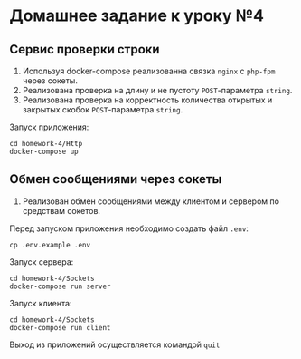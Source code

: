# Домашнее задание к уроку №4

## Сервис проверки строки
1. Используя docker-compose реализованна связка `nginx` с `php-fpm` через сокеты.
2. Реализована проверка на длину и не пустоту `POST`-параметра `string`.
3. Реализована проверка на корректность количества открытых и закрытых скобок `POST`-параметра `string`.

Запуск приложения:
```
cd homework-4/Http
docker-compose up
```

## Обмен сообщениями через сокеты
1. Реализован обмен сообщениями между клиентом и сервером по средствам сокетов.

Перед запуском приложения необходимо создать файл `.env`:
```
cp .env.example .env
```

Запуск сервера:
```
cd homework-4/Sockets
docker-compose run server
```

Запуск клиента:
```
cd homework-4/Sockets
docker-compose run client
```

Выход из приложений осуществляется командой `quit`